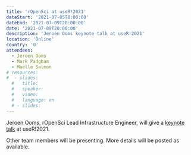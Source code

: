 ```yaml
---
title: 'rOpenSci at useR!2021'
dateStart: '2021-07-05T8:00:00'
dateEnd: '2021-07-09T20:00:00'
date: '2021-07-09T20:00:00'
description: 'Jeroen Ooms keynote talk at useR!2021'
location: 'Online'
country: '🌐'
attendees:
  - Jeroen Ooms
  - Mark Padgham
  - Maëlle Salmon
# resources:
#  - slides: 
  #   title: 
  #   speaker: 
  #   video: 
  #   language: en
  # - slides: 
---
```

Jeroen Ooms, rOpenSci Lead Infrastructure Engineer, will give a [keynote talk](https://user2021.r-project.org/program/keynotes/) at useR!2021.

Other team members will be presenting. More details will be posted as available.